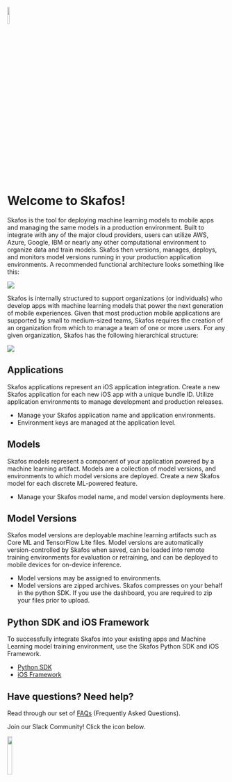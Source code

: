 [<img src="https://docs.skafos.ai/assets/skafos_mark.png" width="10%">](https://skafos.ai)


# Welcome to Skafos!
Skafos is the tool for deploying machine learning models to mobile apps and managing the same models in a production environment. Built to integrate with any of the major cloud providers, users can utilize AWS, Azure, Google, IBM or nearly any other computational environment to organize data and train models. Skafos then versions, manages, deploys, and monitors model versions running in your production application environments. A recommended functional architecture looks something like this:

<img src="https://docs.skafos.ai/assets/data-training-skafos-phones.png">

Skafos is internally structured to support organizations (or individuals) who develop apps with machine learning models that power the next generation of mobile experiences. Given that most production mobile applications are supported by small to medium-sized teams, Skafos requires the creation of an organization from which to manage a team of one or more users. For any given organization, Skafos has the following hierarchical structure:

<img src="https://docs.skafos.ai/assets/apps-models-versions.png">


## Applications
Skafos applications represent an iOS application integration. Create a new Skafos application for each new iOS app with a unique bundle ID. Utilize application environments to manage development and production releases.

* Manage your Skafos application name and application environments.
* Environment keys are managed at the application level.


## Models
Skafos models represent a component of your application powered by a machine learning artifact. Models are a collection of model versions, and environments to which model versions are deployed. Create a new Skafos model for each discrete ML-powered feature.

* Manage your Skafos model name, and model version deployments here.


## Model Versions
Skafos model versions are deployable machine learning artifacts such as Core ML and TensorFlow Lite files. Model versions are automatically version-controlled by Skafos when saved, can be loaded into remote training environments for evaluation or retraining, and can be deployed to mobile devices for on-device inference.

* Model versions may be assigned to environments.
* Model versions are zipped archives. Skafos compresses on your behalf in the python SDK. If you use the dashboard, you are required to zip your files prior to upload.


## Python SDK and iOS Framework
To successfully integrate Skafos into your existing apps and Machine Learning model training environment, use the Skafos Python SDK and iOS Framework.

* [Python SDK](https://pypi.org/project/skafos/)
* [iOS Framework](https://github.com/skafos/ios)

## Have questions? Need help?
Read through our set of [FAQs](sections/faq.md) (Frequently Asked Questions).

Join our Slack Community! Click the icon below.

[<img src="https://docs.skafos.ai/assets/Slack_Mark_Web.png" width="15%">](https://skafosai.slack.com/join/shared_invite/enQtNTAxMzEwOTk2NzA5LThjMmMyY2JkNTkwNDQ1YjgyYjFiY2MyMjRkMzYyM2E4MjUxNTJmYmQyODVhZWM2MjQwMjE5ZGM1Y2YwN2M5ODI)
